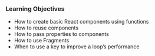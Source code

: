### Learning Objectives

* How to create basic React components using functions
* How to reuse components
* How to pass properties to components
* How to use Fragments
* When to use a key to improve a loop’s performance
